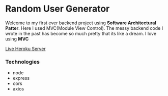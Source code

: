 # Random User Generator

Welcome to my first ever backend project using <b>Software Architectural Patter</b>. Here I used MVC(Module View Control). The messy backend code I wrote in the past has become so much pretty that its like a dream. I love using <b>MVC</b>

[Live Heroku Server]()

### Technologies

- node
- express
- cors
- axios
